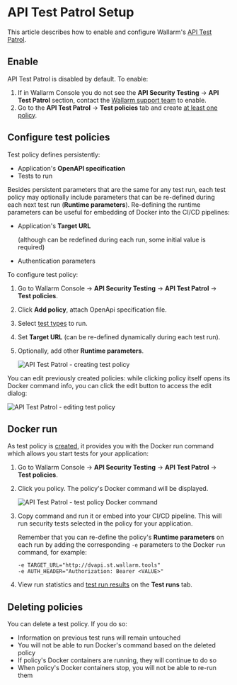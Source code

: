 # API Test Patrol Setup

This article describes how to enable and configure Wallarm's [API Test Patrol](overview.md).

## Enable

API Test Patrol is disabled by default. To enable:

1. If in Wallarm Console you do not see the **API Security Testing** → **API Test Patrol** section, contact the [Wallarm support team](https://support.wallarm.com/) to enable.
1. Go to the **API Test Patrol** → **Test policies** tab and create [at least one policy](#configure-test-policies).

## Configure test policies

Test policy defines persistently:

* Application's **OpenAPI specification**
* Tests to run

Besides persistent parameters that are the same for any test run, each test policy may optionally include parameters that can be re-defined during each next test run (**Runtime parameters**). Re-defining the runtime parameters can be useful for embedding of Docker into the CI/CD pipelines:

* Application's **Target URL**

    (although can be redefined during each run, some initial value is required)

* Authentication parameters

To configure test policy:

1. Go to Wallarm Console → **API Security Testing** → **API Test Patrol** → **Test policies**.
1. Click **Add policy**, attach OpenApi specification file.
1. Select [test types](overview.md#test-types) to run.
1. Set **Target URL** (can be re-defined dynamically during each test run).
1. Optionally, add other **Runtime parameters**.

    ![API Test Patrol - creating test policy](../../images/vulnerability-detection/apitp-policy-create.png)

You can edit previously created policies: while clicking policy itself opens its Docker command info, you can click the edit button to access the edit dialog:

![API Test Patrol - editing test policy](../../images/vulnerability-detection/apitp-policy-edit.png)

## Docker run

As test policy is [created](#configure-test-policies), it provides you with the Docker run command which allows you start tests for your application:

1. Go to Wallarm Console → **API Security Testing** → **API Test Patrol** → **Test policies**.
1. Click you policy. The policy's Docker command will be displayed.

    ![API Test Patrol - test policy Docker command](../../images/vulnerability-detection/apitp-policy-docker-command.png)

1. Copy command and run it or embed into your CI/CD pipeline. This will run security tests selected in the policy for your application.

    Remember that you can re-define the policy's **Runtime parameters** on each run by adding the corresponding `-e` parameters to the Docker `run` command, for example:

    ```
    -e TARGET_URL="http://dvapi.st.wallarm.tools" 
    -e AUTH_HEADER="Authorization: Bearer <VALUE>"
    ```
    
1. View run statistics and [test run results](explore.md) on the **Test runs** tab.

## Deleting policies

You can delete a test policy. If you do so:

* Information on previous test runs will remain untouched
* You will not be able to run Docker's command based on the deleted policy
* If policy's Docker containers are running, they will continue to do so
* When policy's Docker containers stop, you will not be able to re-run them
